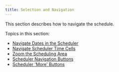 ```yaml
---
title: Selection and Navigation
---
```

This section describes how to navigate the schedule.

Topics in this section:
* [Navigate Dates in the Scheduler](../../../interface-elements-for-desktop/articles/scheduler/selection-and-navigation/navigate-dates-in-the-scheduler.md)
* [Navigate Scheduler Time Cells](../../../interface-elements-for-desktop/articles/scheduler/selection-and-navigation/navigate-scheduler-time-cells.md)
* [Zoom the Scheduling Area](../../../interface-elements-for-desktop/articles/scheduler/layout-customization/zoom-the-scheduling-area.md)
* [Scheduler Navigation Buttons](../../../interface-elements-for-desktop/articles/scheduler/selection-and-navigation/scheduler-navigation-buttons.md)
* [Scheduler 'More' Buttons](../../../interface-elements-for-desktop/articles/scheduler/selection-and-navigation/scheduler-'more'-buttons.md)